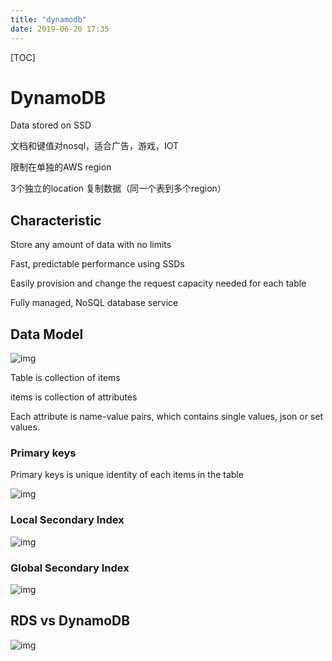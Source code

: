 ```yaml
---
title: "dynamodb"
date: 2019-06-20 17:35
---
```

[TOC]

# DynamoDB

Data stored on SSD

文档和键值对nosql，适合广告，游戏，IOT



限制在单独的AWS region

3个独立的location 复制数据（同一个表到多个region）



## Characteristic

Store any amount of data with no limits

Fast, predictable performance using SSDs

Easily provision and change the request capacity needed for each table

Fully managed, NoSQL database service



## Data Model

![img](https://snag.gy/mLOVXZ.jpg)



Table is collection of items

items is collection of attributes

Each attribute is name-value pairs, which contains single values, json or set values.



### Primary keys

Primary keys is unique identity of each items in the table

![img](https://snag.gy/M1ISyA.jpg)



### Local Secondary Index

![img](https://snag.gy/R30Mm1.jpg)



### Global Secondary Index

![img](https://snag.gy/xkaIhq.jpg)





## RDS vs DynamoDB

![img](https://snag.gy/2apWHm.jpg)









